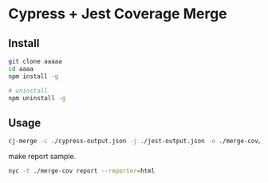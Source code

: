 # Cypress + Jest Coverage Merge

## Install

```bash
git clone aaaaa
cd aaaa
npm install -g

# uninstall
npm uninstall -g
```

## Usage

```bash
cj-merge -c ./cypress-output.json -j ./jest-output.json -o ./merge-cov/merge-output.json
```

make report sample.

```bash
nyc -t ./merge-cov report --reporter=html
```

